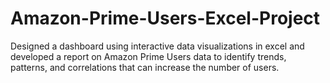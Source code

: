 # Amazon-Prime-Users-Excel-Project
Designed a dashboard using interactive data visualizations in excel and developed a report on Amazon Prime Users data to identify trends, patterns, and correlations that can increase the number of users.
